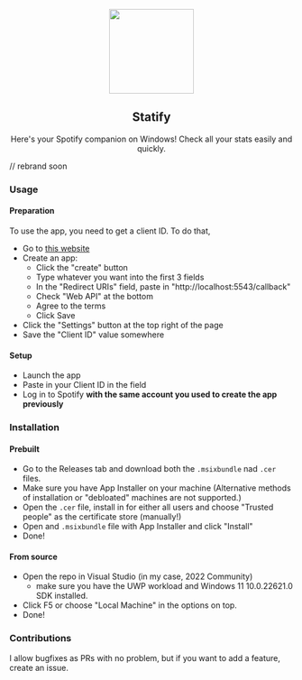 <p align=center><img width=150 src="https://github.com/shef3r/StatifyUWP/blob/master/Assets/Square44x44Logo.targetsize-256.png?raw=true"></p>
<h2 align=center>Statify</h2>
<p align=center>Here's your Spotify companion on Windows! Check all your stats easily and quickly.</p>

// rebrand soon
### Usage
#### Preparation
To use the app, you need to get a client ID. To do that,
- Go to [this website](https://developer.spotify.com/dashboard)
- Create an app:
    - Click the "create" button
    - Type whatever you want into the first 3 fields
    - In the "Redirect URIs" field, paste in "http://localhost:5543/callback"
    - Check "Web API" at the bottom
    - Agree to the terms
    - Click Save
- Click the "Settings" button at the top right of the page
- Save the "Client ID" value somewhere
#### Setup
- Launch the app
- Paste in your Client ID in the field
- Log in to Spotify **with the same account you used to create the app previously**


### Installation
#### Prebuilt
- Go to the Releases tab and download both the `.msixbundle` nad `.cer` files.
- Make sure you have App Installer on your machine (Alternative methods of installation or "debloated" machines are not supported.)
- Open the `.cer` file, install in for either all users and choose "Trusted people" as the certificate store (manually!)
- Open and `.msixbundle` file with App Installer and click "Install"
- Done!
#### From source
- Open the repo in Visual Studio (in my case, 2022 Community)
    - make sure you have the UWP workload and Windows 11 10.0.22621.0 SDK installed.
- Click F5 or choose "Local Machine" in the options on top.
- Done!

### Contributions
I allow bugfixes as PRs with no problem, but if you want to add a feature, create an issue.
